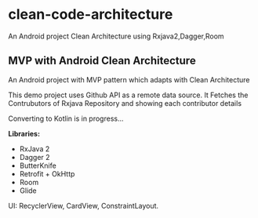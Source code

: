 # clean-code-architecture
An Android project Clean Architecture using Rxjava2,Dagger,Room 

## MVP with Android Clean Architecture

An Android project with MVP pattern which adapts with Clean Architecture

This demo project uses Github API as a remote data source. It Fetches the Contrubutors of Rxjava Repository and showing each contributor details


Converting to Kotlin is in progress...


**Libraries:**
- RxJava 2 
- Dagger 2
- ButterKnife
- Retrofit + OkHttp
- Room
- Glide

UI: RecyclerView, CardView, ConstraintLayout.


